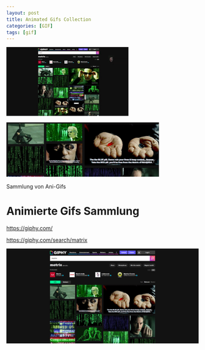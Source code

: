 ```yaml
---
layout: post
title: Animated Gifs Collection 
categories: [GIF]
tags: [gif]
--- 
```

![](../pic/2021-01-28_14-55-24-output.gif)

![](../pic/Screenshot_2021-01-27%20Matrix%20GIFs%20-%20Find%20Share%20on%20GIPHY-crop.png)

Sammlung von Ani-Gifs 

# Animierte Gifs Sammlung 

<https://giphy.com/> 

<https://giphy.com/search/matrix> 


![](../pic/Screenshot_2021-01-27%20Matrix%20GIFs%20-%20Find%20Share%20on%20GIPHY.png)


